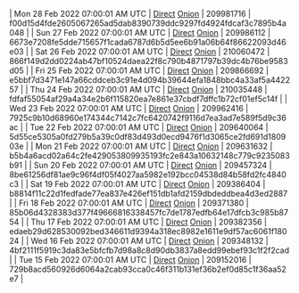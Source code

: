 | Mon 28 Feb 2022 07:00:01 AM UTC | [Direct](https://oshi.at/Uugy) [Onion](http://5ety7tpkim5me6eszuwcje7bmy25pbtrjtue7zkqqgziljwqy3rrikqd.onion/Uugy) | 209981716 | f00d15d4fde2605067265ad5dab8390739ddc9297fd4924fdcaf3c7895b4a048 | 
| Sun 27 Feb 2022 07:00:01 AM UTC | [Direct](https://oshi.at/FppG) [Onion](http://5ety7tpkim5me6eszuwcje7bmy25pbtrjtue7zkqqgziljwqy3rrikqd.onion/FppG) | 209986112 | 6673e7208fe5dde715657f1cada6787d6b5d5ee6b91a06b64f86622093d46e03 | 
| Sat 26 Feb 2022 07:00:01 AM UTC | [Direct](https://oshi.at/zoZN) [Onion](http://5ety7tpkim5me6eszuwcje7bmy25pbtrjtue7zkqqgziljwqy3rrikqd.onion/zoZN) | 210060472 | 866f149d2dd0224ab47bf10524daea22f8c790b4871797b39dc4b76be9583d05 | 
| Fri 25 Feb 2022 07:00:01 AM UTC | [Direct](https://oshi.at/GmGf) [Onion](http://5ety7tpkim5me6eszuwcje7bmy25pbtrjtue7zkqqgziljwqy3rrikqd.onion/GmGf) | 209866692 | e5bbf7d3471e147a66cddceb3c91e4d094b39644efa1848bbc4a33af5a442257 | 
| Thu 24 Feb 2022 07:00:01 AM UTC | [Direct](https://oshi.at/sVMB) [Onion](http://5ety7tpkim5me6eszuwcje7bmy25pbtrjtue7zkqqgziljwqy3rrikqd.onion/sVMB) | 210035448 | fdfaf55054af29a4a34e2b6f115820ea7e861e37cbdf7dffc1b72cf01ef5c14f | 
| Wed 23 Feb 2022 07:00:01 AM UTC | [Direct](https://oshi.at/hvZp) [Onion](http://5ety7tpkim5me6eszuwcje7bmy25pbtrjtue7zkqqgziljwqy3rrikqd.onion/hvZp) | 209962416 | 7925c9b10d68960e174344c7142c7fc6420742f9116d7ea3ad7e589f5d9c36ac | 
| Tue 22 Feb 2022 07:00:01 AM UTC | [Direct](https://oshi.at/Ykgm) [Onion](http://5ety7tpkim5me6eszuwcje7bmy25pbtrjtue7zkqqgziljwqy3rrikqd.onion/Ykgm) | 209640064 | 5d55ce5305a0fd279b5a39c0df83d493d0ecd9476f1d3065ce2fd691d180903e | 
| Mon 21 Feb 2022 07:00:01 AM UTC | [Direct](https://oshi.at/Sgsb) [Onion](http://5ety7tpkim5me6eszuwcje7bmy25pbtrjtue7zkqqgziljwqy3rrikqd.onion/Sgsb) | 209631632 | b5b4a6acd02a64c2fe429053809935193fc2e843a10632148c779c9235083b91 | 
| Sun 20 Feb 2022 07:00:01 AM UTC | [Direct](https://oshi.at/Dgdj) [Onion](http://5ety7tpkim5me6eszuwcje7bmy25pbtrjtue7zkqqgziljwqy3rrikqd.onion/Dgdj) | 209457324 | 8be61256df81ae9c96f4df05f4027aa5982e192bcc04538d84b58fd2fc4840c3 | 
| Sat 19 Feb 2022 07:00:01 AM UTC | [Direct](https://oshi.at/fKHW) [Onion](http://5ety7tpkim5me6eszuwcje7bmy25pbtrjtue7zkqqgziljwqy3rrikqd.onion/fKHW) | 209386404 | b8814f11c22d1fedfade77ea837e426ef151db1afd2159dbdeddbea4d3ed2887 | 
| Fri 18 Feb 2022 07:00:01 AM UTC | [Direct](https://oshi.at/EFaR) [Onion](http://5ety7tpkim5me6eszuwcje7bmy25pbtrjtue7zkqqgziljwqy3rrikqd.onion/EFaR) | 209371380 | 85b06d4328383d377f49666816338457fc7de1787edfb64e17dfcb3c985b8754 | 
| Thu 17 Feb 2022 07:00:01 AM UTC | [Direct](https://oshi.at/yFXg) [Onion](http://5ety7tpkim5me6eszuwcje7bmy25pbtrjtue7zkqqgziljwqy3rrikqd.onion/yFXg) | 209382356 | edaeb29d628530092bed346611d9394a318ec8982e1611e9df57ac6061f18024 | 
| Wed 16 Feb 2022 07:00:01 AM UTC | [Direct](https://oshi.at/iMwb) [Onion](http://5ety7tpkim5me6eszuwcje7bmy25pbtrjtue7zkqqgziljwqy3rrikqd.onion/iMwb) | 209348132 | 4bf2111f5919c3da83e5bfcfb7d98a8c8d90db3837a8edd99ebef93c1f2f2cad | 
| Tue 15 Feb 2022 07:00:01 AM UTC | [Direct](https://oshi.at/ZmGW) [Onion](http://5ety7tpkim5me6eszuwcje7bmy25pbtrjtue7zkqqgziljwqy3rrikqd.onion/ZmGW) | 209152016 | 729b8acd560926d6064a2cab93cca0c46f311b131ef36b2ef0d85c1f36aa52e7 | 
